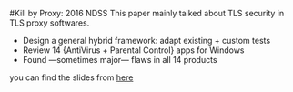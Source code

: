 #Kill by Proxy: 2016 NDSS 
This paper mainly talked about TLS security in TLS proxy softwares.



* Design a general hybrid framework: adapt existing + custom tests
* Review 14 {AntiVirus + Parental Control} apps for Windows
* Found —sometimes major— flaws in all 14 products


you can find the slides from [here](https://www.internetsociety.org/sites/default/files/01_3-ndss2016-slides.pdf)